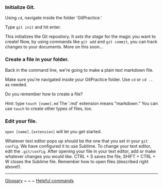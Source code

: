 ### Initialize Git. 

Using `cd`, navigate inside the folder 'GitPractice.' 

Type `git init` and hit enter.

This initializes the Git repository. It _sets the stage_ for the magic you want to create! Now, by using commands like `git add` and `git commit`, you can track changes to your documents. More on this soon...

### Create a file in your folder. 

Back in the command line, we're going to make a plain text markdown file.

Make sure you're navigated inside your GitPractice folder. Use `cd` or `cd ..` as needed.

Do you remember how to create a file?
 
Hint: type `touch [name].md` The '.md' extension means "markdown." You can use `touch` to create other types of files, too.

### Edit your file.

`open [name].[extension]` will let you get started.

Whatever text editor pops up should be the one that you set in your `git config`. We have configured it to use Sublime. To change your text editor, edit the `.git/config`. 
After opening your file in your text editor, add or make whatever changes you would like. CTRL + S saves the file, SHIFT + CTRL + W closes the Sublime file. Remember how to open files (described right above!).

___

[Glossary](glossary.md) ~ ~ ~ [Helpful commands](helpfulcommands.md)